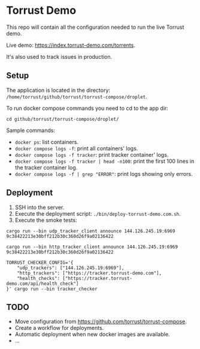 # Torrust Demo

This repo will contain all the configuration needed to run the live Torrust demo.

Live demo: <https://index.torrust-demo.com/torrents>.

It's also used to track issues in production.

## Setup

The application is located in the directory: `/home/torrust/github/torrust/torrust-compose/droplet`.

To run docker compose commands you need to cd to the app dir:

```console
cd github/torrust/torrust-compose/droplet/
```

Sample commands:

- `docker ps`: list containers.
- `docker compose logs -f`: print all containers' logs.
- `docker compose logs -f tracker`: print tracker container' logs.
- `docker compose logs -f tracker | head -n100`: print the first 100 lines in the tracker container log.
- `docker compose logs -f | grep "ERROR"`: print logs showing only errors.

## Deployment

1. SSH into the server.
2. Execute the deployment script: `./bin/deploy-torrust-demo.com.sh`.
3. Execute the smoke tests:

```console
cargo run --bin udp_tracker_client announce 144.126.245.19:6969 9c38422213e30bff212b30c360d26f9a02136422

cargo run --bin http_tracker_client announce 144.126.245.19:6969 9c38422213e30bff212b30c360d26f9a02136422

TORRUST_CHECKER_CONFIG='{
    "udp_trackers": ["144.126.245.19:6969"],
    "http_trackers": ["https://tracker.torrust-demo.com"],
    "health_checks": ["https://tracker.torrust-demo.com/api/health_check"]
}' cargo run --bin tracker_checker
```

## TODO

- Move configuration from <https://github.com/torrust/torrust-compose>.
- Create a workflow for deployments.
- Automatic deployment when new docker images are available.
- ...
